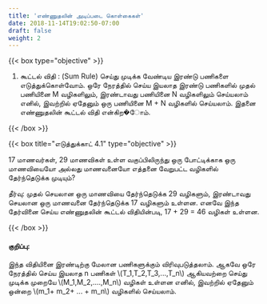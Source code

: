 ```yaml
---
title: 'எண்ணுதலின் அடிப்படை கொள்கைகள்'
date: 2018-11-14T19:02:50-07:00
draft: false
weight: 2
---
```




{{< box type="objective" >}}

1. கூட்டல் விதி : (Sum Rule) செய்து முடிக்க வேண்டிய இரண்டு பணிகளை எடுத்துக்கொள்வோம்.
ஒரே நேரத்தில் செய்ய இயலாத இரண்டு பணிகளில் முதல் பணியினை M வழிகளிலும்,
இரண்டாவது பணியினை N வழிகளிலும் செய்யலாம் எனில், இவற்றில் ஏதேனும் ஒரு
பணியினை M + N வழிகளில் செய்யலாம். இதனை எண்ணுதலின் கூட்டல் விதி என்கிற�ோம்.

{{< /box >}}

{{< box title="எடுத்துக்காட் 4.1" type="objective" >}}

17 மாணவர்கள், 29 மாணவிகள் உள்ள வகுப்பிலிருந்து ஒரு போட்டிக்காக ஒரு
மாணவியையோ அல்லது மாணவனையோ எத்தனை வேறுபட்ட வழிகளில் தேர்ந்தெடுக்க முடியும்?

தீர்வு:
முதல் செயலான ஒரு மாணவியை தேர்ந்தெடுக்க 29 வழிகளும், இரண்டாவது செயலான
ஒரு மாணவனை தேர்ந்தெடுக்க 17 வழிகளும் உள்ளன. எனவே இந்த தேர்வினை செய்ய
எண்ணுதலின் கூட்டல் விதியின்படி, 17 + 29 = 46 வழிகள் உள்ளன.

{{< /box >}}

#### குறிப்பு: 
இந்த விதியினை இரண்டிற்கு மேலான பணிகளுக்கும் விரிவுபடுத்தலாம். ஆகவே ஒரே
நேரத்தில் செய்ய இயலாத n பணிகள் \\(T_1,T_2,T_3,...,T_n\\) ஆகியவற்றை செய்து முடிக்க முறையே \\(M_1,M_2,....,M_n\\) வழிகள் உள்ளன எனில், இவற்றில் ஏதேனும் ஒன்றை \\(m_1+ m_2+ ... + m_n\\) வழிகளில் செய்யலாம்.


